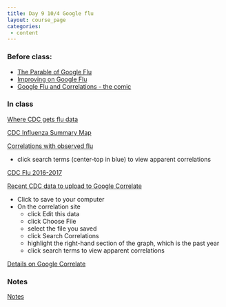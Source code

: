 ```yaml
---
title: Day 9 10/4 Google flu
layout: course_page
categories:
 - content
---
```


### Before class:

* [The Parable of Google Flu](http://science.sciencemag.org/content/343/6176/1203.full)
* [Improving on Google Flu](https://arstechnica.com/science/2015/11/new-flu-tracker-uses-google-search-data-better-than-google/)
* [Google Flu and Correlations - the comic](https://www.google.com/trends/correlate/comic)

### In class

[Where CDC gets flu data](https://www.cdc.gov/flu/weekly/overview.htm)

[CDC Influenza Summary Map](https://www.cdc.gov/flu/weekly/usmap.htm)

[Correlations with observed flu](https://www.google.com/trends/correlate/search?e=id:20xKcnNqHrk&t=weekly)  
  * click search terms (center-top in blue) to view apparent correlations

[CDC Flu 2016-2017](https://www.cdc.gov/flu/weekly/index.htm)  

[Recent CDC data to upload to Google Correlate](/BIO181G/flu16-17.csv)  
* Click to save to your computer
* On the correlation site
  * click Edit this data
  * click Choose File
  * select the file you saved
  * click Search Correlations
  * highlight the right-hand section of the graph, which is the past year
  * click search terms to view apparent correlations

[Details on Google Correlate](https://www.google.com/trends/correlate/whitepaper.pdf)

### Notes
[Notes](../day9notes)
